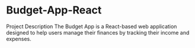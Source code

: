 # Budget-App-React
Project Description The Budget App is a React-based web application designed to help users manage their finances by tracking their income and expenses. 

